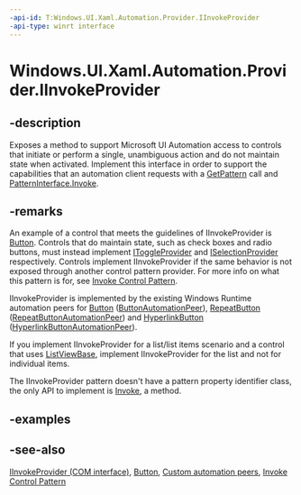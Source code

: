 ```yaml
---
-api-id: T:Windows.UI.Xaml.Automation.Provider.IInvokeProvider
-api-type: winrt interface
---
```


<!-- Interface syntax.
public interface IInvokeProvider : 
-->

# Windows.UI.Xaml.Automation.Provider.IInvokeProvider

## -description
Exposes a method to support Microsoft UI Automation access to controls that initiate or perform a single, unambiguous action and do not maintain state when activated. Implement this interface in order to support the capabilities that an automation client requests with a [GetPattern](../windows.ui.xaml.automation.peers/automationpeer_getpattern_2046576749.md) call and [PatternInterface.Invoke](../windows.ui.xaml.automation.peers/patterninterface.md).

## -remarks
An example of a control that meets the guidelines of IInvokeProvider is [Button](../windows.ui.xaml.controls/button.md). Controls that do maintain state, such as check boxes and radio buttons, must instead implement [IToggleProvider](itoggleprovider.md) and [ISelectionProvider](iselectionprovider.md) respectively. Controls implement IInvokeProvider if the same behavior is not exposed through another control pattern provider. For more info on what this pattern is for, see [Invoke Control Pattern](https://msdn.microsoft.com/library/6557a03c-fd1f-4e44-8393-fe367d7a17af).

IInvokeProvider is implemented by the existing Windows Runtime automation peers for [Button](../windows.ui.xaml.controls/button.md) ([ButtonAutomationPeer](../windows.ui.xaml.automation.peers/buttonautomationpeer.md)), [RepeatButton](../windows.ui.xaml.controls.primitives/repeatbutton.md) ([RepeatButtonAutomationPeer](../windows.ui.xaml.automation.peers/repeatbuttonautomationpeer.md)) and [HyperlinkButton](../windows.ui.xaml.controls/hyperlinkbutton.md) ([HyperlinkButtonAutomationPeer](../windows.ui.xaml.automation.peers/hyperlinkbuttonautomationpeer.md)).

If you implement IInvokeProvider for a list/list items scenario and a control that uses [ListViewBase](../windows.ui.xaml.controls/listviewbase.md), implement IInvokeProvider for the list and not for individual items.

The IInvokeProvider pattern doesn't have a pattern property identifier class, the only API to implement is [Invoke](iinvokeprovider_invoke_1893356988.md), a method.

## -examples

## -see-also
[IInvokeProvider (COM interface)](https://msdn.microsoft.com/library/e522b8d5-c6f6-4f71-a8c8-4332f2824f72), [Button](../windows.ui.xaml.controls/button.md), [Custom automation peers](https://msdn.microsoft.com/library/aa8da53b-fe6e-40ac-9f0a-cb09637c87b4), [Invoke Control Pattern](https://msdn.microsoft.com/library/6557a03c-fd1f-4e44-8393-fe367d7a17af)

